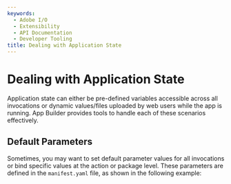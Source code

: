 ```yaml
---
keywords:
  - Adobe I/O
  - Extensibility
  - API Documentation
  - Developer Tooling
title: Dealing with Application State
---
```


# Dealing with Application State

Application state can either be pre-defined variables accessible across all invocations or dynamic values/files uploaded by web users while the app is running. App Builder provides tools to handle each of these scenarios effectively.

## Default Parameters

Sometimes, you may want to set default parameter values for all invocations or bind specific values at the action or package level. These parameters are defined in the `manifest.yaml` file, as shown in the following example:

